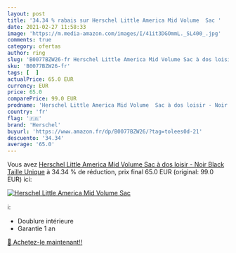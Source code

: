 ```yaml
---
layout: post
title: '34.34 % rabais sur Herschel Little America Mid Volume  Sac '
date: 2021-02-27 11:58:33
image: 'https://m.media-amazon.com/images/I/41it3DGOmmL._SL400_.jpg'
comments: true
category: ofertas
author: ring
slug: 'B0077BZW26-fr Herschel Little America Mid Volume Sac à dos loisir - Noir...'
sku: 'B0077BZW26-fr'
tags: [  ]
actualPrice: 65.0 EUR
currency: EUR
price: 65.0
comparePrice: 99.0 EUR
prodname: 'Herschel Little America Mid Volume  Sac à dos loisir - Noir  Black   Taille Unique'
country: 'fr'
flag: '🇫🇷'
brand: 'Herschel'
buyurl: 'https://www.amazon.fr/dp/B0077BZW26/?tag=tolees0d-21'
descuento: '34.34'
average: '65.0'
---
```


Vous avez [Herschel Little America Mid Volume  Sac à dos loisir - Noir  Black   Taille Unique](https://www.amazon.fr/dp/B0077BZW26/?tag=tolees0d-21)  à  34.34 % de réduction, prix final  65.0 EUR (original: 99.0 EUR) ici:

[![Herschel Little America Mid Volume  Sac ](https://m.media-amazon.com/images/I/41it3DGOmmL._SL400_.jpg)](https://www.amazon.fr/dp/B0077BZW26/?tag=tolees0d-21)

ℹ️:

- Doublure intérieure
- Garantie 1 an

[🛒 Achetez-le maintenant!!](https://www.amazon.fr/dp/B0077BZW26/?tag=tolees0d-21)
